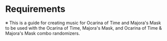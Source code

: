 # Requirements

※ This is a guide for creating music for Ocarina of Time and Majora's Mask to be used with the Ocarina of Time, Majora's Mask, and Ocarina of Time & Majora's Mask combo randomizers.